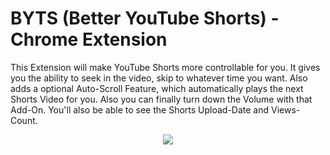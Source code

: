 # BYTS (Better YouTube Shorts) - Chrome Extension

<p align="center">
  <p>This Extension will make YouTube Shorts more controllable for you. It gives you the ability to seek in the video, skip to whatever time you want. Also adds a optional Auto-Scroll Feature, which automatically plays the next Shorts Video for you. Also you can finally turn down the Volume with that Add-On. You'll also be able to see the Shorts Upload-Date and Views-Count.</p>
</p>
 
<p align="center">
  <img src="https://i.imgur.com/GsmlJX6.jpg">
</p>
